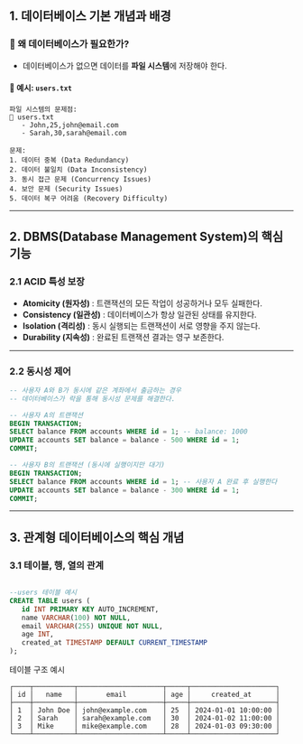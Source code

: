 ## 1. 데이터베이스 기본 개념과 배경

### 📌 왜 데이터베이스가 필요한가?

- 데이터베이스가 없으면 데이터를 **파일 시스템**에 저장해야 한다.

#### 📁 예시: `users.txt`

```pgsql
파일 시스템의 문제점:
📁 users.txt
   - John,25,john@email.com
   - Sarah,30,sarah@email.com

문제:
1. 데이터 중복 (Data Redundancy)
2. 데이터 불일치 (Data Inconsistency)
3. 동시 접근 문제 (Concurrency Issues)
4. 보안 문제 (Security Issues)
5. 데이터 복구 어려움 (Recovery Difficulty)
```

---

## 2. DBMS(Database Management System)의 핵심 기능

### 2.1 ACID 특성 보장

- **Atomicity (원자성)** : 트랜잭션의 모든 작업이 성공하거나 모두 실패한다.
- **Consistency (일관성)** : 데이터베이스가 항상 일관된 상태를 유지한다.
- **Isolation (격리성)** : 동시 실행되는 트랜잭션이 서로 영향을 주지 않는다.
- **Durability (지속성)** : 완료된 트랜잭션 결과는 영구 보존한다.

---

### 2.2 동시성 제어

```sql
-- 사용자 A와 B가 동시에 같은 계좌에서 출금하는 경우
-- 데이터베이스가 락을 통해 동시성 문제를 해결한다.

-- 사용자 A의 트랜잭션
BEGIN TRANSACTION;
SELECT balance FROM accounts WHERE id = 1; -- balance: 1000
UPDATE accounts SET balance = balance - 500 WHERE id = 1;
COMMIT;

-- 사용자 B의 트랜잭션 (동시에 실행이지만 대기)
BEGIN TRANSACTION;
SELECT balance FROM accounts WHERE id = 1; -- 사용자 A 완료 후 실행한다
UPDATE accounts SET balance = balance - 300 WHERE id = 1;
COMMIT;
```

---

## 3. 관계형 데이터베이스의 핵심 개념

### 3.1 테이블, 행, 열의 관계

```sql

--users 테이블 예시
CREATE TABLE users (
   id INT PRIMARY KEY AUTO_INCREMENT,
   name VARCHAR(100) NOT NULL,
   email VARCHAR(255) UNIQUE NOT NULL,
   age INT,
   created_at TIMESTAMP DEFAULT CURRENT_TIMESTAMP
);
```

테이블 구조 예시

```hraphql
┌────┬──────────┬─────────────────────┬─────┬─────────────────────┐
│ id │   name   │       email         │ age │     created_at      │
├────┼──────────┼─────────────────────┼─────┼─────────────────────┤
│ 1  │ John Doe │ john@example.com    │ 25  │ 2024-01-01 10:00:00 │
│ 2  │ Sarah    │ sarah@example.com   │ 30  │ 2024-01-02 11:00:00 │
│ 3  │ Mike     │ mike@example.com    │ 28  │ 2024-01-03 09:30:00 │
└────┴──────────┴─────────────────────┴─────┴─────────────────────┘

```
